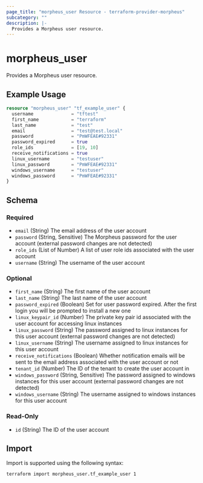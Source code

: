 ```yaml
---
page_title: "morpheus_user Resource - terraform-provider-morpheus"
subcategory: ""
description: |-
  Provides a Morpheus user resource.
---
```


# morpheus_user

Provides a Morpheus user resource.

## Example Usage

```terraform
resource "morpheus_user" "tf_example_user" {
  username              = "tftest"
  first_name            = "terraform"
  last_name             = "test"
  email                 = "test@test.local"
  password              = "PmWFEAE#92331"
  password_expired      = true
  role_ids              = [19, 10]
  receive_notifications = true
  linux_username        = "testuser"
  linux_password        = "PmWFEAE#92331"
  windows_username      = "testuser"
  windows_password      = "PmWFEAE#92331"
}
```

<!-- schema generated by tfplugindocs -->
## Schema

### Required

- `email` (String) The email address of the user account
- `password` (String, Sensitive) The Morpheus password for the user account (external password changes are not detected)
- `role_ids` (List of Number) A list of user role ids associated with the user account
- `username` (String) The username of the user account

### Optional

- `first_name` (String) The first name of the user account
- `last_name` (String) The last name of the user account
- `password_expired` (Boolean) Set for user password expired. After the first login you will be prompted to install a new one
- `linux_keypair_id` (Number) The private key pair id associated with the user account for accessing linux instances
- `linux_password` (String) The password assigned to linux instances for this user account (external password changes are not detected)
- `linux_username` (String) The username assigned to linux instances for this user account
- `receive_notifications` (Boolean) Whether notification emails will be sent to the email address associated with the user account or not
- `tenant_id` (Number) The ID of the tenant to create the user account in
- `windows_password` (String, Sensitive) The password assigned to windows instances for this user account (external password changes are not detected)
- `windows_username` (String) The username assigned to windows instances for this user account

### Read-Only

- `id` (String) The ID of the user account

## Import

Import is supported using the following syntax:

```shell
terraform import morpheus_user.tf_example_user 1
```
